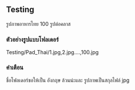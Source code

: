## Testing
รูปภาพอาหารไทย 100 รูปต่อคลาส

### ตัวอย่างรูปแบบโฟลเดอร์
Testing/Pad_Thai/1.jpg,2.jpg....,100.jpg

### คำเตือน
ชื่อโฟลเดอร์ขอให้เป็น อังกฤษ ล้วนน่ะและ รูปภาพเป็นสกุลไฟล์ jpg